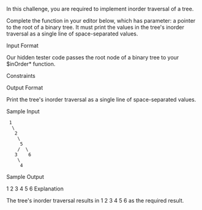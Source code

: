 In this challenge, you are required to implement inorder traversal of a tree.

Complete the  function in your editor below, which has  parameter: a pointer to the root of a binary tree. It must print the values in the tree's inorder traversal as a single line of space-separated values.

Input Format

Our hidden tester code passes the root node of a binary tree to your $inOrder* function.

Constraints

       
Output Format

Print the tree's inorder traversal as a single line of space-separated values.

Sample Input

     1
      \
       2
        \
         5
        /  \
       3    6
        \
         4  
Sample Output

1 2 3 4 5 6 
Explanation

The tree's inorder traversal results in 1 2 3 4 5 6 as the required result.